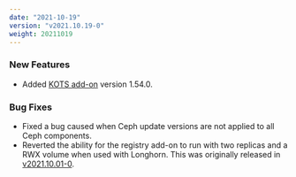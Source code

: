 ```yaml
---
date: "2021-10-19"
version: "v2021.10.19-0"
weight: 20211019
---
```


### <span class="label label-green">New Features</span>
- Added [KOTS add-on](/docs/add-ons/kotsadm) version 1.54.0.
 
### <span class="label label-orange">Bug Fixes</span>
- Fixed a bug caused when Ceph update versions are not applied to all Ceph components.
- Reverted the ability for the registry add-on to run with two replicas and a RWX volume when used with Longhorn. This was originally released in [v2021.10.01-0](/release-notes/v2021.10.01-0).
